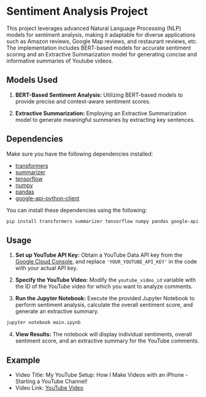 # Sentiment Analysis Project

This project leverages advanced Natural Language Processing (NLP) models for sentiment analysis, making it adaptable for diverse applications such as Amazon reviews, Google Map reviews, and restaurant reviews, etc. The implementation includes BERT-based models for accurate sentiment scoring and an Extractive Summarization model for generating concise and informative summaries of Youtube videos.

## Models Used

1. **BERT-Based Sentiment Analysis:**
   Utilizing BERT-based models to provide precise and context-aware sentiment scores.

2. **Extractive Summarization:**
   Employing an Extractive Summarization model to generate meaningful summaries by extracting key sentences.

## Dependencies

Make sure you have the following dependencies installed:

- [transformers](https://github.com/huggingface/transformers)
- [summarizer](https://github.com/dmmiller612/bert-extractive-summarizer)
- [tensorflow](https://www.tensorflow.org/)
- [numpy](https://numpy.org/)
- [pandas](https://pandas.pydata.org/)
- [google-api-python-client](https://pypi.org/project/google-api-python-client/)
  
You can install these dependencies using the following:

```bash
pip install transformers summarizer tensorflow numpy pandas google-api-python-client
```

## Usage

1. **Set up YouTube API Key:**
   Obtain a YouTube Data API key from the [Google Cloud Console](https://console.cloud.google.com/), and replace `'YOUR_YOUTUBE_API_KEY'` in the code with your actual API key.

2. **Specify the YouTube Video:**
   Modify the `youtube_video_id` variable with the ID of the YouTube video for which you want to analyze comments.

3. **Run the Jupyter Notebook:**
   Execute the provided Jupyter Notebook to perform sentiment analysis, calculate the overall sentiment score, and generate an extractive summary.

```bash
jupyter notebook main.ipynb
```

4. **View Results:**
   The notebook will display individual sentiments, overall sentiment score, and an extractive summary for the YouTube comments.

## Example
- Video Title: My YouTube Setup: How I Make Videos with an iPhone - Starting a YouTube Channel!
- Video Link: [YouTube Video](https://www.youtube.com/watch?v=wLsJXKuJUZ4)